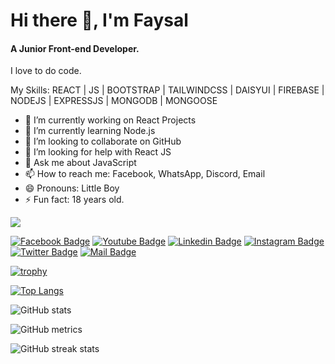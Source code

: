 
# Hi there 👋, I'm Faysal
#### A Junior Front-end Developer.



I love to do code.


My Skills: REACT | JS | BOOTSTRAP | TAILWINDCSS | DAISYUI | FIREBASE | NODEJS | EXPRESSJS | MONGODB | MONGOOSE

- 🔭 I’m currently working on React Projects 
- 🌱 I’m currently learning Node.js
- 👯 I’m looking to collaborate on GitHub 
- 🤔 I’m looking for help with React JS 
- 💬 Ask me about JavaScript 
- 📫 How to reach me: Facebook, WhatsApp, Discord, Email 
- 😄 Pronouns: Little Boy 
- ⚡ Fun fact: 18 years old. 


![](https://komarev.com/ghpvc/?username=mdabufaysaljoy)  


[![Facebook Badge](https://img.shields.io/badge/Facebook-1877F2?style=for-the-badge&logo=facebook&logoColor=white)](https://facebook.com/mdabufaysaljoy) [![Youtube Badge](https://img.shields.io/badge/YouTube-FF0000?style=for-the-badge&logo=youtube&logoColor=white)](https://youtube.com/@faysaljoy) [![Linkedin Badge](https://img.shields.io/badge/LinkedIn-0077B5?style=for-the-badge&logo=linkedin&logoColor=white)](https://www.linkedin.com/in/mdabufaysaljoy/) [![Instagram Badge](https://img.shields.io/badge/Instagram-E4405F?style=for-the-badge&logo=instagram&logoColor=white)](https://instagram.com/mdabufaysaljoy) [![Twitter Badge](https://img.shields.io/badge/Twitter-1DA1F2?style=for-the-badge&logo=twitter&logoColor=white)](https://twitter.com/mdabufaysaljoy) [![Mail Badge](https://img.shields.io/badge/Gmail-D14836?style=for-the-badge&logo=gmail&logoColor=white)](mailto:mdalauddinak5352243@gmail.com)



[![trophy](https://github-profile-trophy.vercel.app/?username=mdabufaysaljoy)](https://github.com/ryo-ma/github-profile-trophy)

[![Top Langs](https://github-readme-stats.vercel.app/api/top-langs/?username=mdabufaysaljoy)](https://github.com/anuraghazra/github-readme-stats)

![GitHub stats](https://github-readme-stats.vercel.app/api?username=mdabufaysaljoy&show_icons=true)  

![GitHub metrics](https://metrics.lecoq.io/mdabufaysaljoy)  

![GitHub streak stats](https://streak-stats.demolab.com/?user=mdabufaysaljoy)

